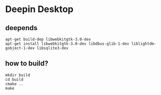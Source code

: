 Deepin Desktop
==============

deepends 
-------
    apt-get build-dep libwebkitgtk-3.0-dev 
    apt-get install libwebkitgtk-3.0-dev libdbus-glib-1-dev liblightdm-gobject-1-dev libsqlite3-dev 


how to build?
------

    mkdir build
    cd build
    cmake ..
    make
